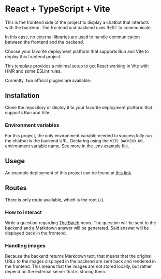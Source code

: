 # React + TypeScript + Vite

This is the frontend side of the project to display a chatbot that interacts with the backend. The frontend and backend uses REST to communicate.

In this case, no external libraries are used to handle communication between the frontend and the backend.

Choose your favorite deployment platform that supports Bun and Vite to deploy this frontend project.

This template provides a minimal setup to get React working in Vite with HMR and some ESLint rules.

Currently, two official plugins are available:

## Installation

Clone the repository or deploy it to your favorite deployment platform that supports Bun and Vite.


### Environment variables

For this project, the only environment variable needed to successfully run the chatbot is the backend URL. 
Declaring using the `VITE_BACKEND_URL` environment variable name. See more in the [.env.example](.env.example) file.


## Usage

An example deployment of this project can be found at [this link](https://the-batch-rag.onrender.com/).

## Routes

There is only route available, which is the root (`/`).

### How to interact

Write a question regarding [The Batch](https://www.deeplearning.ai/the-batch/) news. The question will be sent to the backend and a Markdown answer will be generated. Said answer will be displayed back in the frontend. 

### Handling images

Because the backend returns Markdown text, that means that the original URLs to the images displayed in the backend are sent back and rendered in the frontend. This means that the images are not stored locally, but rather depend on the external server that is storing them.